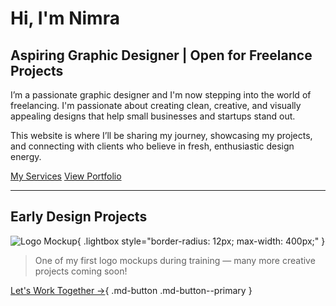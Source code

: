 <!-- Home Page -->

<div class="hero-section">

  <h1 class="fade-in">Hi, I'm <span class="highlight">Nimra</span></h1>
  <h2 class="slide-in">Aspiring Graphic Designer | Open for Freelance Projects</h2>
  
  <p class="scale-in">
    I’m a passionate graphic designer and I'm now stepping into the world of freelancing.
    I'm passionate about creating clean, creative, and visually appealing designs that help small businesses and startups stand out.
  </p>

  <p class="scale-in">
    This website is where I’ll be sharing my journey, showcasing my projects, and connecting with clients who believe in fresh, enthusiastic design energy.
  </p>

  <div class="cta-buttons">
    <a href="services/" class="btn">My Services</a>
    <a href="projects/" class="btn-outline">View Portfolio</a>
  </div>

</div>

---

## Early Design Projects

![Logo Mockup](assets/img/simple-design.jpg){ .lightbox style="border-radius: 12px; max-width: 400px;" }

> One of my first logo mockups during training — many more creative projects coming soon!

[Let's Work Together →](contact.md){ .md-button .md-button--primary }
